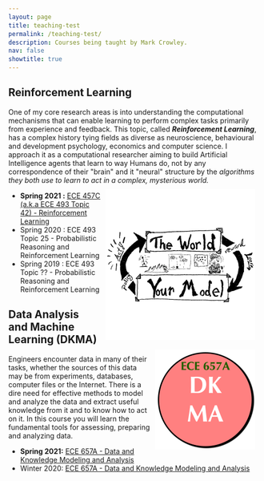 ```yaml
---
layout: page
title: teaching-test
permalink: /teaching-test/
description: Courses being taught by Mark Crowley.
nav: false
showtitle: true
---
```



## Reinforcement Learning
One of my core research areas is into understanding the computational mechanisms that can enable learning to perform complex tasks primarily from experience and feedback. This topic, called ***Reinforcement Learning***,  has a complex history tying fields as diverse as neuroscience, behavioural and development psychology, economics and computer science. I approach it as a computational researcher aiming to build Artificial Intelligence agents that learn to way Humans do, not by any correspondence of their "brain" and it "neural" structure by the *algorithms they both use to learn to act in a complex, mysterious world.*
<img src="../assets/img/teaching/ece493-logo.png" style="width: 300px; padding: 10px; float: right;">

- **Spring 2021 :** [ECE 457C (a.k.a ECE 493 Topic 42) - Reinforcement Learning](/RLCourse/)
- Spring 2020 : ECE 493 Topic 25 - Probabilistic Reasoning and Reinforcement Learning
- Spring 2019 : ECE 493 Topic ?? - Probabilistic Reasoning and Reinforcement Learning

<img src="../assets/img/teaching/ece657logo.png" style="width: 200px; padding: 10px; float: right;">

## Data Analysis and Machine Learning (DKMA)

Engineers encounter data in many of their tasks, whether the sources of this data may be from experiments, databases, computer files or the Internet. There is a dire need for effective methods to model and analyze the data and extract useful knowledge from it and to know how to act on it. In this course you will learn the fundamental tools for assessing, preparing and analyzing data.
- **Spring 2021:** [ECE 657A - Data and Knowledge Modeling and Analysis](https://compthinking.github.io/DKMA/)
- Winter 2020: [ECE 657A - Data and Knowledge Modeling and Analysis](https://compthinking.github.io/DKMA/)

